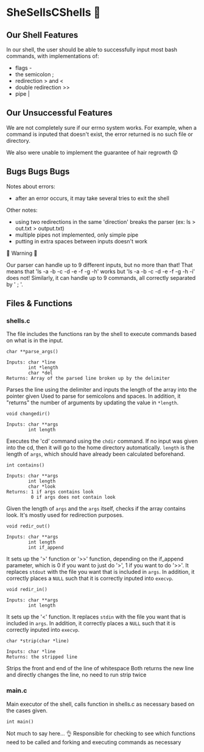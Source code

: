 # SheSellsCShells :shell:

## Our Shell Features
In our shell, the user should be able to successfully input most bash
commands, with implementations of:
* flags -
* the semicolon ;
* redirection > and <
* double redirection >>
* pipe |

## Our Unsuccessful Features
We are not completely sure if our errno system works. For example, when a command is inputed that doesn't exist, the error returned is no such file or directory.

We also were unable to implement the guarantee of hair regrowth :worried:

## Bugs Bugs Bugs
Notes about errors:
* after an error occurs, it may take several tries to exit the shell

Other notes:
* using two redirections in the same 'direction' breaks the parser (ex: ls > out.txt > output.txt)
* multiple pipes not implemented, only simple pipe
* putting in extra spaces between inputs doesn't work

:mushroom: Warning :mushroom:

Our parser can handle up to 9 different inputs, but no more than that!
That means that 'ls -a -b -c -d -e -f -g -h' works but 'ls -a -b -c -d -e -f -g -h -i' does not! Similarly, it can handle up to 9 commands, all correctly separated by ' ; '.


## Files & Functions
### shells.c
The file includes the functions ran by the shell to execute commands based on what is in the input.
```
char **parse_args()

Inputs: char *line
        int *length
        char *del
Returns: Array of the parsed line broken up by the delimiter
```

Parses the line using the delimiter and inputs the length of the array into the pointer given
Used to parse for semicolons and spaces. In addition, it "returns" the number of arguments by updating the value in ``*length``.

```
void changedir()

Inputs: char **args
        int length
```

Executes the 'cd' command using the ``chdir`` command. If no input was given into the cd, then it will go to the home directory automatically. ``length`` is the length of ``args``, which should have already been calculated beforehand.

```
int contains()

Inputs: char **args
        int length
        char *look
Returns: 1 if args contains look
         0 if args does not contain look
```

Given the length of ``args`` and the ``args`` itself, checks if the array contains look. It's mostly used for redirection purposes.

```
void redir_out()

Inputs: char **args
        int length
        int if_append
```

It sets up the '>' function or '>>' function, depending on the if_append parameter, which is 0 if you want to just do '>', 1 if you want to do '>>'. It replaces ``stdout`` with the file you want that is included in ``args``. In addition, it correctly places a ``NULL`` such that it is correctly inputed into ``execvp``.

```
void redir_in()

Inputs: char **args
        int length
```

It sets up the '<' function. It replaces ``stdin`` with the file you want that is included in  ``args``. In addition, it correctly places a ``NULL`` such that it is correctly inputed into ``execvp``.

```
char *strip(char *line)

Inputs: char *line
Returns: the stripped line
```

Strips the front and end of the line of whitespace
Both returns the new line and directly changes the line, no need to run strip twice

### main.c
Main executor of the shell, calls function in shells.c as necessary based on the cases given.
```
int main()
```
Not much to say here... :ok_hand:
Responsible for checking to see which functions need to be called and forking and executing commands as necessary

